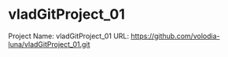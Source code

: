 # vladGitProject_01
Project Name: vladGitProject_01
URL:          https://github.com/volodia-luna/vladGitProject_01.git 
